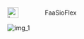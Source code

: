 <div style="display: flex; align-items: center;">
    <img src="https://github.com/user-attachments/assets/3871e51b-5eaa-4ba1-8f1b-6be3649a5833" alt="Logo" width="25" style="vertical-align:middle;"/>
    <span style="margin-left: 60px;">FaaSioFlex</span>
</div>
 


![img_1](https://github.com/user-attachments/assets/f607a8dc-ccd5-43fc-8581-1c4aaae67fce)
